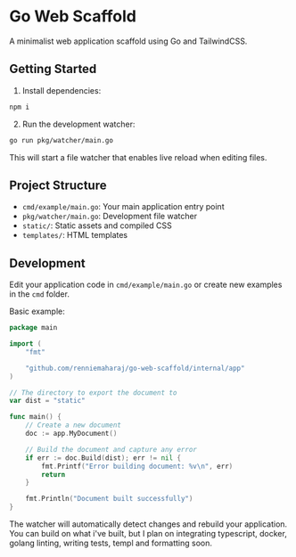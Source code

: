 # Go Web Scaffold

A minimalist web application scaffold using Go and TailwindCSS.

## Getting Started

1. Install dependencies:
```bash
npm i
```

2. Run the development watcher:
```bash
go run pkg/watcher/main.go
```

This will start a file watcher that enables live reload when editing files.

## Project Structure

- `cmd/example/main.go`: Your main application entry point
- `pkg/watcher/main.go`: Development file watcher
- `static/`: Static assets and compiled CSS
- `templates/`: HTML templates

## Development

Edit your application code in `cmd/example/main.go` or create new examples in the `cmd` folder.

Basic example:
```go
package main

import (
	"fmt"

	"github.com/renniemaharaj/go-web-scaffold/internal/app"
)

// The directory to export the document to
var dist = "static"

func main() {
	// Create a new document
	doc := app.MyDocument()

	// Build the document and capture any error
	if err := doc.Build(dist); err != nil {
		fmt.Printf("Error building document: %v\n", err)
		return
	}

	fmt.Println("Document built successfully")
}

```

The watcher will automatically detect changes and rebuild your application. You can build on what i've built, but I plan on integrating typescript, docker, golang linting, writing tests, templ and formatting soon.
